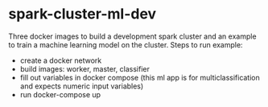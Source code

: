 # spark-cluster-ml-dev
Three docker images to build a development spark cluster and an example to train a machine learning model on the cluster.
Steps to run example:
- create a docker network
- build images: worker, master, classifier
- fill out variables in docker compose (this ml app is for multiclassification and expects numeric input variables)
- run docker-compose up
